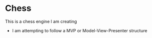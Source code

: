 # Chess
This is a chess engine I am creating
  - I am attempting to follow a MVP or Model-View-Presenter structure
